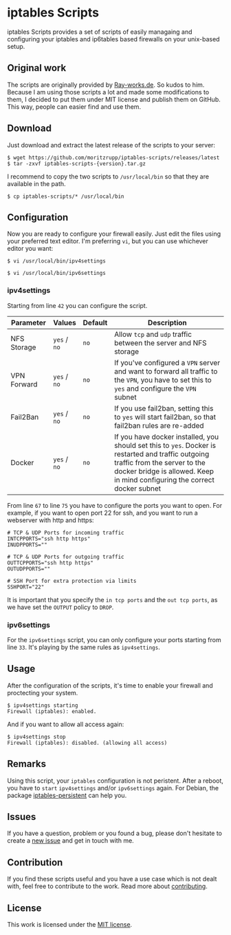 # iptables Scripts

iptables Scripts provides a set of scripts of easily managaing and configuring
your iptables and ip6tables based firewalls on your unix-based setup.

## Original work
The scripts are originally provided by [Ray-works.de]. So kudos to him. Because
I am using those scripts a lot and made some modifications to them, I decided to
put them under MIT license and publish them on GitHub. This way, people can
easier find and use them.

## Download
Just download and extract the latest release of the scripts to your server:
```
$ wget https://github.com/moritzrupp/iptables-scripts/releases/latest
$ tar -zxvf iptables-scripts-{version}.tar.gz
```

I recommend to copy the two scripts to `/usr/local/bin` so that they are
available in the path.
```
$ cp iptables-scripts/* /usr/local/bin
```

## Configuration
Now you are ready to configure your firewall easily. Just edit the files using
your preferred text editor. I'm preferring `vi`, but you can use whichever
editor you want:
```
$ vi /usr/local/bin/ipv4settings

$ vi /usr/local/bin/ipv6settings
```

### ipv4settings
Starting from line `42` you can configure the script.

| Parameter   | Values       | Default | Description |
|-------------|--------------|---------|-------------|
| NFS Storage | `yes` / `no` | `no`    | Allow `tcp` and `udp` traffic between the server and NFS storage |
| VPN Forward | `yes` / `no` | `no`    | If you've configured a `VPN` server and want to forward all traffic to the `VPN`, you have to set this to `yes` and configure the `VPN` subnet |
| Fail2Ban    | `yes` / `no` | `no`    | If you use fail2ban, setting this to `yes` will start fail2ban, so that fail2ban rules are re-added |
| Docker      | `yes` / `no` | `no`    | If you have docker installed, you should set this to `yes`. Docker is restarted and traffic outgoing traffic from the server to the docker bridge is allowed. Keep in mind configuring the correct docker subnet |

From line `67` to line `75` you have to configure the ports you want to open.
For example, if you want to open port 22 for ssh, and you want to run a
webserver with http and https:

```
# TCP & UDP Ports for incoming traffic
INTCPPORTS="ssh http https"
INUDPPORTS=""

# TCP & UDP Ports for outgoing traffic
OUTTCPPORTS="ssh http https"
OUTUDPPORTS=""

# SSH Port for extra protection via limits
SSHPORT="22"
```

It is important that you specify the `in tcp ports` and the `out tcp ports`, as
we have set the `OUTPUT` policy to `DROP`.

### ipv6settings
For the `ipv6settings` script, you can only configure your ports starting from
line `33`. It's playing by the same rules as `ipv4settings`.

## Usage
After the configuration of the scripts, it's time to enable your firewall and
proctecting your system.
```
$ ipv4settings starting
Firewall (iptables): enabled.
```

And if you want to allow all access again:
```
$ ipv4settings stop
Firewall (iptables): disabled. (allowing all access)
```

## Remarks
Using this script, your `iptables` configuration is not peristent. After a
reboot, you have to `start` `ipv4settings` and/or `ipv6settings` again. For
Debian, the package [iptables-persistent] can help you.

## Issues
If you have a question, problem or you found a bug, please don't hesitate to
create a [new issue] and get in touch with me.

## Contribution
If you find these scripts useful and you have a use case which is not dealt
with, feel free to contribute to the work. Read more about [contributing].

## License
This work is licensed under the [MIT license].

[Ray-works.de]: https://ray-works.de/
[iptables-persistent]: https://packages.debian.org/search?keywords=iptables-persistent
[MIT license]: https://github.com/moritzrupp/iptables-scripts/blob/master/LICENSE
[new issue]: https://github.com/moritzrupp/iptables-scripts/issues/new
[contributing]: https://github.com/moritzrupp/iptables-scripts/blob/master/CONTRIBUTING.md
